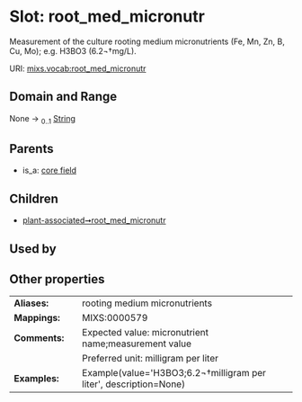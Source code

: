 
# Slot: root_med_micronutr


Measurement of the culture rooting medium micronutrients (Fe, Mn, Zn, B, Cu, Mo); e.g. H3BO3 (6.2¬†mg/L).

URI: [mixs.vocab:root_med_micronutr](https://w3id.org/mixs/vocab/root_med_micronutr)


## Domain and Range

None &#8594;  <sub>0..1</sub> [String](types/String.md)

## Parents

 *  is_a: [core field](core_field.md)

## Children

 *  [plant-associated➞root_med_micronutr](plant_associated_root_med_micronutr.md)

## Used by


## Other properties

|  |  |  |
| --- | --- | --- |
| **Aliases:** | | rooting medium micronutrients |
| **Mappings:** | | MIXS:0000579 |
| **Comments:** | | Expected value: micronutrient name;measurement value |
|  | | Preferred unit: milligram per liter |
| **Examples:** | | Example(value='H3BO3;6.2¬†milligram per liter', description=None) |

